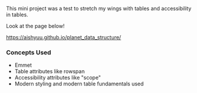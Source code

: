 This mini project was a test to stretch my wings with tables and accessibility in tables.

Look at the page below!

https://aishyuu.github.io/planet_data_structure/

### Concepts Used

- Emmet
- Table attributes like rowspan
- Accessibility attributes like "scope"
- Modern styling and modern table fundamentals used